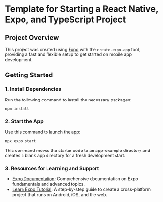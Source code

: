 # Template for Starting a React Native, Expo, and TypeScript Project

## Project Overview

This project was created using [Expo](https://expo.dev) with the `create-expo-app` tool, providing a fast and flexible setup to get started on mobile app development.

## Getting Started

### 1. Install Dependencies

Run the following command to install the necessary packages:

```bash
npm install
```
### 2. Start the App
Use this command to launch the app:
```bash
npx expo start

```
This command moves the starter code to an app-example directory and creates a blank app directory for a fresh development start.

### 3. Resources for Learning and Support

- [Expo Documentation](https://docs.expo.dev/): Comprehensive documentation on Expo fundamentals and advanced topics.
- [Learn Expo Tutorial](https://docs.expo.dev/tutorial/introduction/): A step-by-step guide to create a cross-platform project that runs on Android, iOS, and the web.

